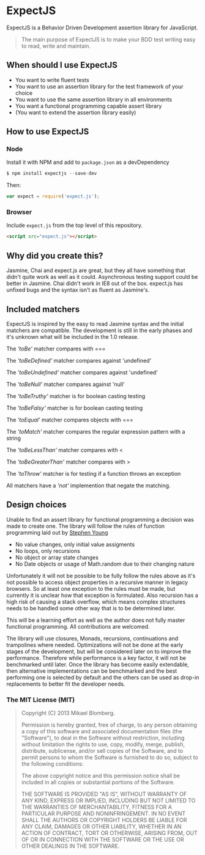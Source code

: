 # ExpectJS

ExpectJS is a Behavior Driven Development assertion library for JavaScript.

> The main purpose of ExpectJS is to make your BDD test writing easy to read, write and maintain.

## When should I use ExpectJS

* You want to write fluent tests
* You want to use an assertion library for the test framework of your choice
* You want to use the same assertion library in all environments
* You want a functional programming capable assert library 
* (You want to extend the assertion library easily)

## How to use ExpectJS

### Node
Install it with NPM and add to `package.json` as a devDependency

```javascript
$ npm install expectjs --save-dev
```

Then:
```javascript
var expect = require('expect.js');
```

### Browser
Include `expect.js` from the top level of this repository.
```html
<script src="expect.js"></script>
```

## Why did you create this?

Jasmine, Chai and expect.js are great, but they all have something that didn't quite work as well as it could. Asynchronous testing support could be better in Jasmine. Chai didn't work in IE8 out of the box. expect.js has unfixed bugs and the syntax isn't as fluent as Jasmine's.

## Included matchers

ExpectJS is inspired by the easy to read Jasmine syntax and the initial matchers are compatible. The development is still in the early phases and it's unknown what will be included in the 1.0 release.

The _'toBe'_ matcher compares with ===

The _'toBeDefined'_ matcher compares against 'undefined'

The _'toBeUndefined'_ matcher compares against 'undefined'

The _'toBeNull'_ matcher compares against 'null'

The _'toBeTruthy'_ matcher is for boolean casting testing

The _'toBeFalsy'_ matcher is for boolean casting testing

The _'toEqual'_ matcher compares objects with ===

The _'toMatch'_ matcher compares the regular expression pattern with a string

The _'toBeLessThan'_ matcher compares with <

The _'toBeGreaterThan'_ matcher compares with >

The _'toThrow'_ matcher is for testing if a function throws an exception

All matchers have a _'not'_ implemention that negate the matching.

## Design choices

Unable to find an assert library for functional programming a decision was made to create one. The library will follow the rules of function programming laid out by [Stephen Young](http://stephen-young.me.uk/2013/01/20/functional-programming-with-javascript.html "Functional programming with Javascript")
* No value changes, only initial value assigments
* No loops, only recursions
* No object or array state changes
* No Date objects or usage of Math.random due to their changing nature

Unfortunately it will not be possible to be fully follow the rules above as it's not possible to access object properties in a recursive manner in legacy browsers. So at least one exception to the rules must be made, but currently it is unclear how that exception is formulated. Also recursion has a high risk of causing a stack overflow, which means complex structures needs to be handled some other way that is to be determined later.

This will be a learning effort as well as the author does not fully master functional programming. All contributions are welcomed.

The library will use closures, Monads, recursions, continuations and trampolines where needed. Optimizations will not be done at the early stages of the development, but will be considered later on to improve the performance. Therefore while performance is a key factor, it will not be benchmarked until later. Once the library has become easily extendable, then alternative implementations can be benchmarked and the best performing one is selected by default and the others can be used as drop-in replacements to better fit the developer needs.

### The MIT License (MIT)

> Copyright (C) 2013 Mikael Blomberg.
>
> Permission is hereby granted, free of charge, to any person
> obtaining a copy of this software and associated documentation files
> (the "Software"), to deal in the Software without restriction,
> including without limitation the rights to use, copy, modify, merge,
> publish, distribute, sublicense, and/or sell copies of the Software,
> and to permit persons to whom the Software is furnished to do so,
> subject to the following conditions:
>
> The above copyright notice and this permission notice shall be
> included in all copies or substantial portions of the Software.
>
> THE SOFTWARE IS PROVIDED "AS IS", WITHOUT WARRANTY OF ANY KIND,
> EXPRESS OR IMPLIED, INCLUDING BUT NOT LIMITED TO THE WARRANTIES OF
> MERCHANTABILITY, FITNESS FOR A PARTICULAR PURPOSE AND
> NONINFRINGEMENT. IN NO EVENT SHALL THE AUTHORS OR COPYRIGHT HOLDERS
> BE LIABLE FOR ANY CLAIM, DAMAGES OR OTHER LIABILITY, WHETHER IN AN
> ACTION OF CONTRACT, TORT OR OTHERWISE, ARISING FROM, OUT OF OR IN
> CONNECTION WITH THE SOFTWARE OR THE USE OR OTHER DEALINGS IN THE
> SOFTWARE.